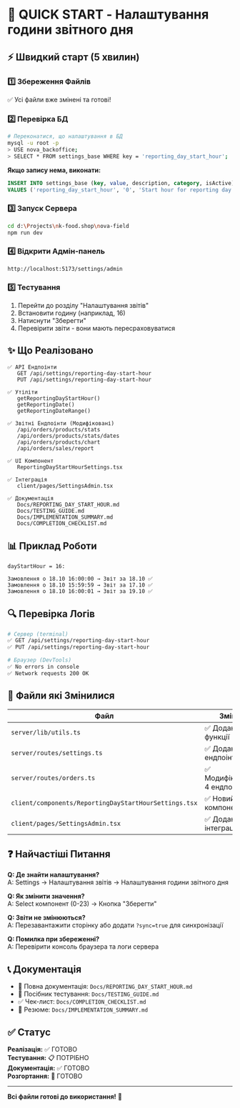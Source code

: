 # 🚀 QUICK START - Налаштування години звітного дня

## ⚡ Швидкий старт (5 хвилин)

### 1️⃣ Збереження Файлів
✅ Усі файли вже змінені та готові!

### 2️⃣ Перевірка БД
```bash
# Переконатися, що налаштування в БД
mysql -u root -p
> USE nova_backoffice;
> SELECT * FROM settings_base WHERE key = 'reporting_day_start_hour';
```

**Якщо запису нема, виконати:**
```sql
INSERT INTO settings_base (key, value, description, category, isActive)
VALUES ('reporting_day_start_hour', '0', 'Start hour for reporting day', 'reporting', 1);
```

### 3️⃣ Запуск Сервера
```bash
cd d:\Projects\nk-food.shop\nova-field
npm run dev
```

### 4️⃣ Відкрити Адмін-панель
```
http://localhost:5173/settings/admin
```

### 5️⃣ Тестування
1. Перейти до розділу "Налаштування звітів"
2. Встановити годину (наприклад, 16)
3. Натиснути "Зберегти"
4. Перевірити звіти - вони мають пересраховуватися

## ✨ Що Реалізовано

```
✅ API Ендпоінти
   GET /api/settings/reporting-day-start-hour
   PUT /api/settings/reporting-day-start-hour

✅ Утіліти
   getReportingDayStartHour()
   getReportingDate()
   getReportingDateRange()

✅ Звітні Ендпоінти (Модифіковані)
   /api/orders/products/stats
   /api/orders/products/stats/dates
   /api/orders/products/chart
   /api/orders/sales/report

✅ UI Компонент
   ReportingDayStartHourSettings.tsx

✅ Інтеграція
   client/pages/SettingsAdmin.tsx

✅ Документація
   Docs/REPORTING_DAY_START_HOUR.md
   Docs/TESTING_GUIDE.md
   Docs/IMPLEMENTATION_SUMMARY.md
   Docs/COMPLETION_CHECKLIST.md
```

## 📊 Приклад Роботи

```
dayStartHour = 16:

Замовлення о 18.10 16:00:00 → Звіт за 18.10 ✅
Замовлення о 18.10 15:59:59 → Звіт за 17.10 ✅
Замовлення о 18.10 16:00:01 → Звіт за 19.10 ✅
```

## 🔍 Перевірка Логів

```bash
# Сервер (terminal)
✅ GET /api/settings/reporting-day-start-hour
✅ PUT /api/settings/reporting-day-start-hour

# Браузер (DevTools)
✅ No errors in console
✅ Network requests 200 OK
```

## 📝 Файли які Змінилися

| Файл | Зміна |
|---|---|
| `server/lib/utils.ts` | ✅ Додано 3 функції |
| `server/routes/settings.ts` | ✅ Додано 2 ендпоінти |
| `server/routes/orders.ts` | ✅ Модифіковано 4 ендпоінти |
| `client/components/ReportingDayStartHourSettings.tsx` | ✅ Новий компонент |
| `client/pages/SettingsAdmin.tsx` | ✅ Додана інтеграція |

## ❓ Найчастіші Питання

**Q: Де знайти налаштування?**  
A: Settings → Налаштування звітів → Налаштування години звітного дня

**Q: Як змінити значення?**  
A: Select компонент (0-23) → Кнопка "Зберегти"

**Q: Звіти не змінюються?**  
A: Перезавантажити сторінку або додати `?sync=true` для синхронізації

**Q: Помилка при збереженні?**  
A: Перевірити консоль браузера та логи сервера

## 📞 Документація

- 📖 Повна документація: `Docs/REPORTING_DAY_START_HOUR.md`
- 🧪 Посібник тестування: `Docs/TESTING_GUIDE.md`
- ✅ Чек-лист: `Docs/COMPLETION_CHECKLIST.md`
- 📝 Резюме: `Docs/IMPLEMENTATION_SUMMARY.md`

## ✅ Статус

**Реалізація:** ✅ ГОТОВО  
**Тестування:** 📋 ПОТРІБНО  
**Документація:** ✅ ГОТОВО  
**Розгортання:** 🚀 ГОТОВО

---

**Всі файли готові до використання!** 🎉
